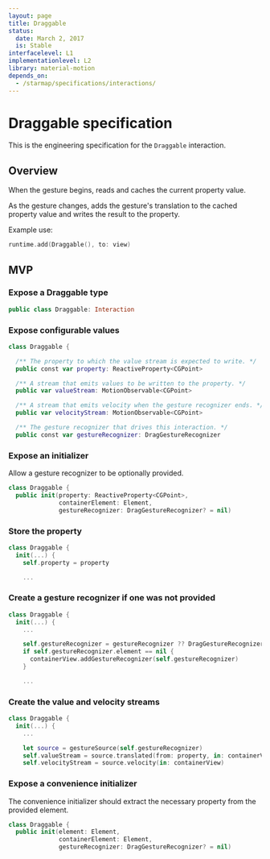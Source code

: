 ```yaml
---
layout: page
title: Draggable
status:
  date: March 2, 2017
  is: Stable
interfacelevel: L1
implementationlevel: L2
library: material-motion
depends_on:
  - /starmap/specifications/interactions/
---
```


# Draggable specification

This is the engineering specification for the `Draggable` interaction.

## Overview

When the gesture begins, reads and caches the current property value.

As the gesture changes, adds the gesture's translation to the cached property value and writes the
result to the property.

Example use:

```swift
runtime.add(Draggable(), to: view)
```

## MVP

### Expose a Draggable type

```swift
public class Draggable: Interaction
```

### Expose configurable values

```swift
class Draggable {

  /** The property to which the value stream is expected to write. */
  public const var property: ReactiveProperty<CGPoint>

  /** A stream that emits values to be written to the property. */
  public var valueStream: MotionObservable<CGPoint>

  /** A stream that emits velocity when the gesture recognizer ends. */
  public var velocityStream: MotionObservable<CGPoint>

  /** The gesture recognizer that drives this interaction. */
  public const var gestureRecognizer: DragGestureRecognizer
```

### Expose an initializer

Allow a gesture recognizer to be optionally provided.

```swift
class Draggable {
  public init(property: ReactiveProperty<CGPoint>,
              containerElement: Element,
              gestureRecognizer: DragGestureRecognizer? = nil)
```

### Store the property

```swift
class Draggable {
  init(...) {
    self.property = property

    ...
```

### Create a gesture recognizer if one was not provided

```swift
class Draggable {
  init(...) {
    ...

    self.gestureRecognizer = gestureRecognizer ?? DragGestureRecognizer()
    if self.gestureRecognizer.element == nil {
      containerView.addGestureRecognizer(self.gestureRecognizer)
    }

    ...
```

### Create the value and velocity streams

```swift
class Draggable {
  init(...) {
    ...

    let source = gestureSource(self.gestureRecognizer)
    self.valueStream = source.translated(from: property, in: containerView)
    self.velocityStream = source.velocity(in: containerView)
```

### Expose a convenience initializer

The convenience initializer should extract the necessary property from the provided element.

```swift
class Draggable {
  public init(element: Element,
              containerElement: Element,
              gestureRecognizer: DragGestureRecognizer? = nil)
```
